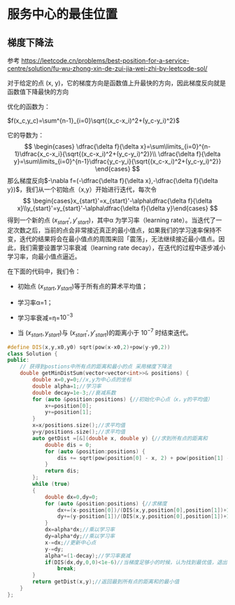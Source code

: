 # 服务中心的最佳位置

## 梯度下降法

参考 https://leetcode.cn/problems/best-position-for-a-service-centre/solution/fu-wu-zhong-xin-de-zui-jia-wei-zhi-by-leetcode-sol/

对于给定的点 (x, y)，它的梯度方向是函数值上升最快的方向，因此梯度反向就是函数值下降最快的方向

优化的函数为：

$f(x_c,y_c)=\sum^{n-1}_{i=0}\sqrt{(x_c-x_i)^2+(y_c-y_i)^2}$

它的导数为：
$$
\begin{cases}
\dfrac{\delta f}{\delta x}=\sum\limits_{i=0}^{n-1}\dfrac{x_c-x_i}{\sqrt{(x_c-x_i)^2+(y_c-y_i)^2}}\\
\dfrac{\delta f}{\delta y}=\sum\limits_{i=0}^{n-1}\dfrac{y_c-y_i}{\sqrt{(x_c-x_i)^2+(y_c-y_i)^2}}
\end{cases}
$$
那么梯度反向$-\nabla f=(-\dfrac{\delta f}{\delta x},-\dfrac{\delta f}{\delta y})$，我们从一个初始点（x,y）开始进行迭代，每次令
$$
\begin{cases}x_{start}'=x_{start}'-\alpha\dfrac{\delta f}{\delta x}\\y_{start}'=y_{start}'-\alpha\dfrac{\delta f}{\delta y}\end{cases}
$$
得到一个新的点 $(x_{start}', y'_{start})$，其中α 为学习率（learning rate）。当迭代了一定次数之后，当前的点会非常接近真正的最小值点，如果我们的学习速率保持不变，迭代的结果将会在最小值点的周围来回「震荡」，无法继续接近最小值点。因此，我们需要设置学习率衰减（learning rate decay），在迭代的过程中逐步减小学习率，向最小值点逼近。

在下面的代码中，我们令：

- 初始点  $(x_{start}, y_{start})$等于所有点的算术平均值；

- 学习率α=1；

- 学习率衰减=η=$10^{-3}$

- 当 $(x_{start}, y_{start})$与  $(x_{start}', y'_{start})$的距离小于 $10^{-7}$ 时结束迭代。

```cc
#define DIS(x,y,x0,y0) sqrt(pow(x-x0,2)+pow(y-y0,2))
class Solution {
public:
    // 获得到postions中所有点的距离和最小的点 采用梯度下降法
    double getMinDistSum(vector<vector<int>>& positions) {
        double x=0,y=0;//x,y为中心点的坐标
        double alpha=1;//学习率
        double decay=1e-3;//衰减系数
        for (auto &position:positions) {//初始化中心点（x，y的平均值）
            x+=position[0];
            y+=position[1];
        }
        x=x/positions.size();//求平均值
        y=y/positions.size();//求平均值
        auto getDist =[&](double x, double y) {//求到所有点的距离和
            double dis = 0;
            for (auto &position:positions) {
                dis += sqrt(pow(position[0] - x, 2) + pow(position[1] - y, 2));//求距离
            }
            return dis;
        };
        while (true)
        {
            double dx=0,dy=0;
            for (auto &position:positions) {//求梯度
                dx+=(x-position[0])/(DIS(x,y,position[0],position[1])+1e-7);//加1e-7  防止除0
                dy+=(y-position[1])/(DIS(x,y,position[0],position[1])+1e-7);
            }
            dx=alpha*dx;//乘以学习率
            dy=alpha*dy;//乘以学习率
            x-=dx;//更新中心点
            y-=dy;
            alpha*=(1-decay);//学习率衰减
            if(DIS(dx,dy,0,0)<1e-6)//当梯度足够小的时候，认为找到最优值，退出循环
                break;
        }
        return getDist(x,y);//返回最到所有点的距离和的最小值
    }
};
```

